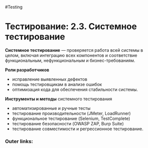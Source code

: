#Testing 

# Тестирование: **2.3. Системное тестирование**

**Системное тестирование** — проверяется работа всей системы в целом, включая интеграцию всех компонентов и соответствие функциональным, нефункциональным и бизнес-требованиям.

**Роли разработчиков** 
- исправление выявленных дефектов
- помощь тестировщикам в анализе ошибок
- оптимизация кода для обеспечения стабильности системы. 

**Инструменты и методы** системного тестирования 
- автоматизированные и ручные тесты
- тестирование производительности (JMeter, LoadRunner)
- функциональное тестирование (Selenium, TestComplete)
- тестирование безопасности (OWASP ZAP, Burp Suite)
- тестирование совместимости и регрессионное тестирование.
### Outer links:

